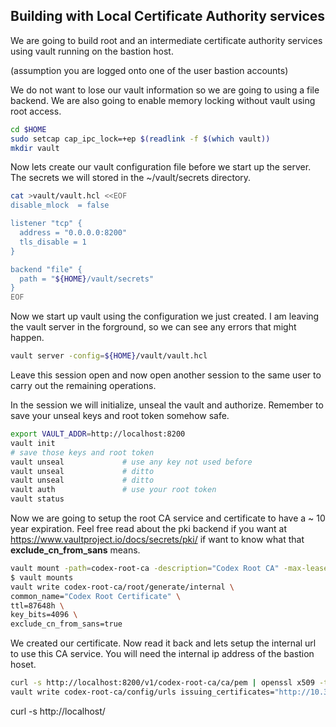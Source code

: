 ## Building with Local Certificate Authority services

We are going to build root and an intermediate certificate 
authority services using vault running on the bastion host.

(assumption you are logged onto one of the user bastion accounts)

We do not want to lose our vault information so we are going to using
a file backend.   We are also going to enable memory locking without 
vault using root access.

```bash
cd $HOME
sudo setcap cap_ipc_lock=+ep $(readlink -f $(which vault))
mkdir vault
```

Now lets create our vault configuration file before we start up the server.
The secrets we will stored in the ~/vault/secrets directory.

```bash
cat >vault/vault.hcl <<EOF
disable_mlock  = false

listener "tcp" {
  address = "0.0.0.0:8200"
  tls_disable = 1
}

backend "file" {
  path = "${HOME}/vault/secrets"
}
EOF
```

Now we start up vault using the configuration we just created. I am leaving the vault server in the forground, so we can see any errors that might happen.

```bash
vault server -config=${HOME}/vault/vault.hcl
```

Leave this session open and now open another session to the same user to 
carry out the remaining operations.

In the session we will initialize, unseal the vault and authorize. 
Remember to save your unseal keys and root token somehow safe.

```bash
export VAULT_ADDR=http://localhost:8200
vault init
# save those keys and root token
vault unseal             # use any key not used before
vault unseal             # ditto
vault unseal             # ditto
vault auth               # use your root token
vault status
```

Now we are going to setup the root CA service and certificate to have a ~ 10 year expiration.
Feel free  read about the pki backend if you want at https://www.vaultproject.io/docs/secrets/pki/ if want to know what that **exclude_cn_from_sans** means. 

```bash
vault mount -path=codex-root-ca -description="Codex Root CA" -max-lease-ttl=87648h pki
$ vault mounts
vault write codex-root-ca/root/generate/internal \
common_name="Codex Root Certificate" \
ttl=87648h \
key_bits=4096 \
exclude_cn_from_sans=true
```

We created our certificate. Now read it back and lets setup the internal url 
to use this CA service. You will need the internal ip address of the bastion hoset.

```bash
curl -s http://localhost:8200/v1/codex-root-ca/ca/pem | openssl x509 -text
vault write codex-root-ca/config/urls issuing_certificates="http://10.30.0.211:8200/v1/codex-root-ca"
```

curl -s http://localhost/








